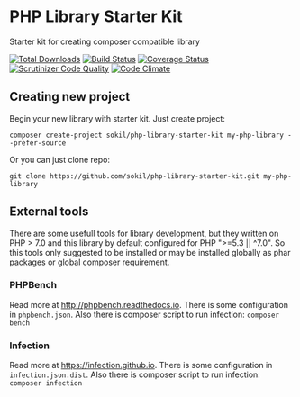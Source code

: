 # PHP Library Starter Kit

Starter kit for creating composer compatible library

[![Total Downloads](http://img.shields.io/packagist/dt/sokil/php-library-starter-kit.svg)](https://packagist.org/packages/sokil/php-library-starter-kit)
[![Build Status](https://travis-ci.org/sokil/php-library-starter-kit.png?branch=master&2)](https://travis-ci.org/sokil/php-library-starter-kit)
[![Coverage Status](https://coveralls.io/repos/sokil/php-library-starter-kit/badge.png)](https://coveralls.io/r/sokil/php-library-starter-kit)
[![Scrutinizer Code Quality](https://scrutinizer-ci.com/g/sokil/php-library-starter-kit/badges/quality-score.png?b=master)](https://scrutinizer-ci.com/g/sokil/php-library-starter-kit/?branch=master)
[![Code Climate](https://codeclimate.com/github/sokil/php-library-starter-kit/badges/gpa.svg)](https://codeclimate.com/github/sokil/php-library-starter-kit)

## Creating new project

Begin your new library with starter kit. Just create project:

```
composer create-project sokil/php-library-starter-kit my-php-library --prefer-source
```

Or you can just clone repo:

```
git clone https://github.com/sokil/php-library-starter-kit.git my-php-library

```

## External tools

There are some usefull tools for library development, but they written on PHP > 7.0 and this library by default configured for PHP ">=5.3 || ^7.0". So this tools only suggested to be installed or may be installed globally as phar packages or global composer requirement.

### PHPBench

Read more at http://phpbench.readthedocs.io. There is some configuration in `phpbench.json`. Also there is composer script to run infection: `composer bench`

### Infection

Read more at https://infection.github.io. There is some configuration in `infection.json.dist`. Also there is composer script to run infection: `composer infection`
